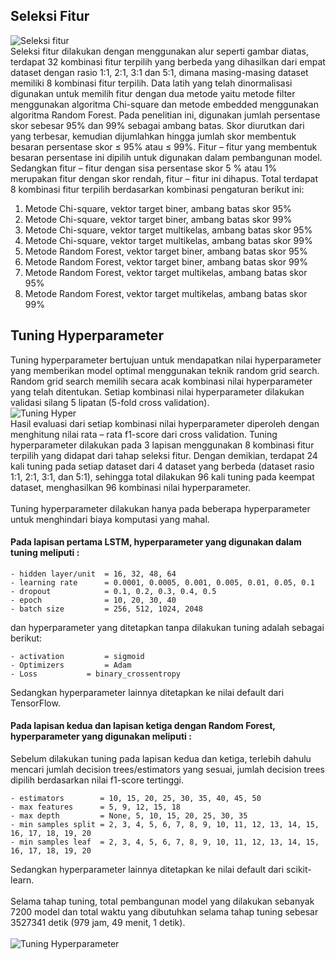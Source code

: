 ## Seleksi Fitur
![Seleksi fitur](https://github.com/fando-tek/Hybrid-learning-IDS/assets/81504312/23ec8fe5-3917-44fb-8eec-b01a9ecda91c)
\
Seleksi fitur dilakukan dengan menggunakan alur seperti gambar diatas, terdapat 32 kombinasi fitur terpilih yang berbeda yang dihasilkan dari empat dataset dengan rasio 1:1, 2:1, 3:1 dan 5:1, dimana masing-masing dataset memiliki 8 kombinasi fitur terpilih.
Data latih yang telah dinormalisasi digunakan untuk memilih fitur dengan dua metode yaitu metode filter menggunakan algoritma Chi-square dan metode embedded menggunakan algoritma Random Forest. 
Pada penelitian ini, digunakan jumlah persentase skor sebesar 95% dan 99% sebagai ambang batas. Skor diurutkan dari yang terbesar, kemudian dijumlahkan hingga jumlah skor membentuk besaran persentase skor ≤ 95% atau ≤ 99%. Fitur – fitur yang membentuk besaran persentase ini dipilih untuk digunakan dalam pembangunan model. Sedangkan  fitur – fitur dengan sisa persentase skor 5 % atau 1% merupakan fitur dengan skor rendah, fitur – fitur ini dihapus. 
Total terdapat 8 kombinasi fitur terpilih berdasarkan kombinasi pengaturan berikut ini:
1.	Metode Chi-square, vektor target biner, ambang batas skor 95%
2.	Metode Chi-square, vektor target biner, ambang batas skor 99%
3.	Metode Chi-square, vektor target multikelas, ambang batas skor 95%
4.	Metode Chi-square, vektor target multikelas, ambang batas skor 99%
5.	Metode Random Forest, vektor target biner, ambang batas skor 95%
6.	Metode Random Forest, vektor target biner, ambang batas skor 99%
7.	Metode Random Forest, vektor target multikelas, ambang batas skor 95%
8.	Metode Random Forest, vektor target multikelas, ambang batas skor 99%

## Tuning Hyperparameter
Tuning hyperparameter bertujuan untuk mendapatkan nilai hyperparameter yang memberikan model optimal menggunakan teknik random grid search. Random grid search memilih secara acak kombinasi nilai hyperparameter yang telah ditentukan. Setiap kombinasi nilai hyperparameter dilakukan validasi silang 5 lipatan (5-fold cross validation).\
![Tuning Hyper](https://github.com/fando-tek/Hybrid-learning-IDS/assets/81504312/d4588aeb-63ea-4019-ba02-e70a8d8965f8)
\
Hasil evaluasi dari setiap kombinasi nilai hyperparameter diperoleh dengan menghitung nilai rata – rata  f1-score dari cross validation. Tuning hyperparameter dilakukan pada 3 lapisan menggunakan 8 kombinasi fitur terpilih yang didapat dari tahap seleksi fitur. Dengan demikian, terdapat 24 kali tuning pada setiap dataset dari 4 dataset yang berbeda (dataset rasio 1:1, 2:1, 3:1, dan 5:1), sehingga total dilakukan 96 kali tuning pada keempat dataset, menghasilkan 96 kombinasi nilai hyperparameter.\
\
Tuning hyperparameter dilakukan hanya pada beberapa hyperparameter untuk menghindari biaya komputasi yang mahal. 
#### Pada lapisan pertama LSTM, hyperparameter yang digunakan dalam tuning meliputi :
```
- hidden layer/unit  = 16, 32, 48, 64
- learning rate      = 0.0001, 0.0005, 0.001, 0.005, 0.01, 0.05, 0.1
- dropout            = 0.1, 0.2, 0.3, 0.4, 0.5
- epoch              = 10, 20, 30, 40
- batch size         = 256, 512, 1024, 2048
```
dan hyperparameter yang ditetapkan tanpa dilakukan tuning adalah sebagai berikut:
```
- activation	     = sigmoid
- Optimizers	     = Adam
- Loss		     = binary_crossentropy
```
Sedangkan hyperparameter lainnya ditetapkan ke nilai default dari TensorFlow.
#### Pada lapisan kedua dan lapisan ketiga dengan Random Forest, hyperparameter yang digunakan meliputi :
Sebelum dilakukan tuning pada lapisan kedua dan ketiga, terlebih dahulu mencari jumlah decision trees/estimators yang sesuai, jumlah decision trees dipilih berdasarkan nilai f1-score tertinggi.
```
- estimators        = 10, 15, 20, 25, 30, 35, 40, 45, 50
- max features      = 5, 9, 12, 15, 18
- max depth         = None, 5, 10, 15, 20, 25, 30, 35
- min samples split = 2, 3, 4, 5, 6, 7, 8, 9, 10, 11, 12, 13, 14, 15, 16, 17, 18, 19, 20
- min samples leaf  = 2, 3, 4, 5, 6, 7, 8, 9, 10, 11, 12, 13, 14, 15, 16, 17, 18, 19, 20
```
Sedangkan hyperparameter lainnya ditetapkan ke nilai default dari scikit-learn.\
\
Selama tahap tuning, total pembangunan model yang dilakukan sebanyak 7200 model dan total waktu yang dibutuhkan selama tahap tuning sebesar 3527341 detik (979 jam, 49 menit, 1 detik).\
\
 ![Tuning Hyperparameter](https://github.com/fando-tek/Hybrid-learning-IDS/assets/81504312/093decc0-fbb5-4f0f-aff1-f75fabf13a0f)
